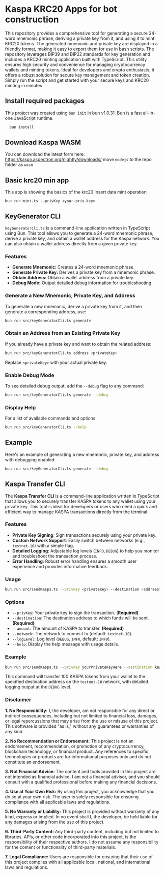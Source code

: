 # Kaspa KRC20 Apps for bot construction
This repository provides a comprehensive tool for generating a secure 24-word mnemonic phrase, deriving a private key from it, and using it to mint KRC20 tokens. The generated mnemonic and private key are displayed in a friendly format, making it easy to export them for use in bash scripts. The repository leverages BIP39 and BIP32 standards for key generation and includes a KRC20 minting application built with TypeScript. This utility ensures high security and convenience for managing cryptocurrency wallets and minting tokens. Ideal for developers and crypto enthusiasts, it offers a robust solution for secure key management and token creation. Simply run the script and get started with your secure keys and KRC20 minting in minutes

## Install required packages

This project was created using `bun init` in bun v1.0.31. [Bun](https://bun.sh) is a fast all-in-one JavaScript runtime.
```bash
  bun install
```  

## Download Kaspa WASM
You can download the latest form here: https://kaspa.aspectron.org/nightly/downloads/
move `nodejs` to the repo folder as `wasm`

## Basic krc20 min app
This app is showing the basics of the krc20 insert data mint operation
```
bun run mint.ts --privKey <your-priv-key> 
```

## KeyGenerator CLI

`keyGeneratorCli.ts` is a command-line application written in TypeScript using Bun. This tool allows you to generate a 24-word mnemonic phrase, derive a private key, and obtain a wallet address for the Kaspa network. You can also obtain a wallet address directly from a given private key.

### Features

- **Generate Mnemonic:** Creates a 24-word mnemonic phrase.
- **Generate Private Key:** Derives a private key from a mnemonic phrase.
- **Obtain Address:** Obtain a wallet address from a private key.
- **Debug Mode:** Output detailed debug information for troubleshooting.

### Generate a New Mnemonic, Private Key, and Address

To generate a new mnemonic, derive a private key from it, and then generate a corresponding address, use:

```bash
bun run src/keyGeneratorCli.ts generate
```

### Obtain an Address from an Existing Private Key

If you already have a private key and want to obtain the related address:

```bash
bun run src/keyGeneratorCli.ts address <privateKey>
```

Replace `<privateKey>` with your actual private key.

### Enable Debug Mode

To see detailed debug output, add the `--debug` flag to any command:

```bash
bun run src/keyGeneratorCli.ts generate --debug
```

### Display Help

For a list of available commands and options:

```bash
bun run src/keyGeneratorCli.ts --help
```

## Example

Here's an example of generating a new mnemonic, private key, and address with debugging enabled:

```bash
bun run src/keyGeneratorCli.ts generate --debug
```

## Kaspa Transfer CLI

The **Kaspa Transfer CLI** is a command-line application written in TypeScript that allows you to securely transfer KASPA tokens to any wallet using your private key. This tool is ideal for developers or users who need a quick and efficient way to manage KASPA transactions directly from the terminal.

### Features

- **Private Key Signing**: Sign transactions securely using your private key.
- **Custom Network Support**: Easily switch between networks (e.g., `testnet-10`) with a simple flag.
- **Detailed Logging**: Adjustable log levels (`INFO`, `DEBUG`) to help you monitor and troubleshoot the transaction process.
- **Error Handling**: Robust error handling ensures a smooth user experience and provides informative feedback.

### Usage

```bash
bun run src/sendKaspa.ts --privKey <privateKey> --destination <address> --amount <amount> [options]
```

### Options

- `--privKey`: Your private key to sign the transaction. **(Required)**
- `--destination`: The destination address to which funds will be sent. **(Required)**
- `--amount`: The amount of KASPA to transfer. **(Required)**
- `--network`: The network to connect to (default: `testnet-10`).
- `--logLevel`: Log level (`DEBUG`, `INFO`, default: `INFO`).
- `--help`: Display the help message with usage details.

### Example

```bash
bun run src/sendKaspa.ts --privKey yourPrivateKeyHere --destination kaspaAddressHere --amount 100 --network testnet-10 --logLevel DEBUG
```

This command will transfer 100 KASPA tokens from your wallet to the specified destination address on the `testnet-10` network, with detailed logging output at the `DEBUG` level.

### Disclaimer

**1. No Responsibility:**
I, the developer, am not responsible for any direct or indirect consequences, including but not limited to financial loss, damages, or legal repercussions that may arise from the use or misuse of this project. This software is provided "as is," without any guarantees or warranties of any kind.

**2. No Recommendation or Endorsement:**
This project is not an endorsement, recommendation, or promotion of any cryptocurrency, blockchain technology, or financial product. Any references to specific technologies or products are for informational purposes only and do not constitute an endorsement.

**3. Not Financial Advice:**
The content and tools provided in this project are not intended as financial advice. I am not a financial advisor, and you should consult with a qualified professional before making any financial decisions.

**4. Use at Your Own Risk:**
By using this project, you acknowledge that you do so at your own risk. The user is solely responsible for ensuring compliance with all applicable laws and regulations.

**5. No Warranty or Liability:**
This project is provided without warranty of any kind, express or implied. In no event shall I, the developer, be held liable for any damages arising from the use of this project.

**6. Third-Party Content:**
Any third-party content, including but not limited to libraries, APIs, or other code incorporated into this project, is the responsibility of their respective authors. I do not assume any responsibility for the content or functionality of third-party materials.

**7. Legal Compliance:**
Users are responsible for ensuring that their use of this project complies with all applicable local, national, and international laws and regulations.

